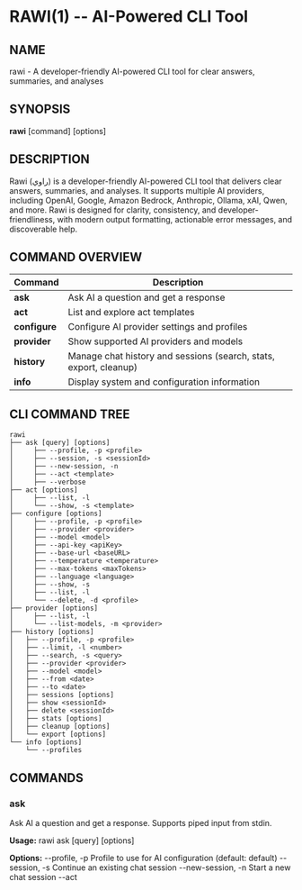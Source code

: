 # RAWI(1) -- AI-Powered CLI Tool

## NAME

rawi \- A developer-friendly AI-powered CLI tool for clear answers, summaries, and analyses

## SYNOPSIS

**rawi** [command] [options]

## DESCRIPTION

Rawi (راوي) is a developer-friendly AI-powered CLI tool that delivers clear answers, summaries, and analyses. It supports multiple AI providers, including OpenAI, Google, Amazon Bedrock, Anthropic, Ollama, xAI, Qwen, and more. Rawi is designed for clarity, consistency, and developer-friendliness, with modern output formatting, actionable error messages, and discoverable help.

## COMMAND OVERVIEW

| Command       | Description                                                       |
| ------------- | ----------------------------------------------------------------- |
| **ask**       | Ask AI a question and get a response                              |
| **act**       | List and explore act templates                                    |
| **configure** | Configure AI provider settings and profiles                       |
| **provider**  | Show supported AI providers and models                            |
| **history**   | Manage chat history and sessions (search, stats, export, cleanup) |
| **info**      | Display system and configuration information                      |

## CLI COMMAND TREE

```
rawi
├── ask [query] [options]
│     ├── --profile, -p <profile>
│     ├── --session, -s <sessionId>
│     ├── --new-session, -n
│     ├── --act <template>
│     ├── --verbose
├── act [options]
│     ├── --list, -l
│     └── --show, -s <template>
├── configure [options]
│     ├── --profile, -p <profile>
│     ├── --provider <provider>
│     ├── --model <model>
│     ├── --api-key <apiKey>
│     ├── --base-url <baseURL>
│     ├── --temperature <temperature>
│     ├── --max-tokens <maxTokens>
│     ├── --language <language>
│     ├── --show, -s
│     ├── --list, -l
│     └── --delete, -d <profile>
├── provider [options]
│     ├── --list, -l
│     └── --list-models, -m <provider>
├── history [options]
│   ├── --profile, -p <profile>
│   ├── --limit, -l <number>
│   ├── --search, -s <query>
│   ├── --provider <provider>
│   ├── --model <model>
│   ├── --from <date>
│   ├── --to <date>
│   ├── sessions [options]
│   ├── show <sessionId>
│   ├── delete <sessionId>
│   ├── stats [options]
│   ├── cleanup [options]
│   └── export [options]
└── info [options]
    └── --profiles
```

## COMMANDS

### ask

Ask AI a question and get a response. Supports piped input from stdin.

**Usage:**
rawi ask [query] [options]

**Options:**
--profile, -p <profile> Profile to use for AI configuration (default: default)
--session, -s <sessionId> Continue an existing chat session
--new-session, -n Start a new chat session
--act <template> Use an act template (e.g., ethereum-developer)
--verbose Show detailed status and debug information

💡 Use "rawi act --list" to see available templates.

**Examples:**
rawi ask "What is TypeScript?"
rawi ask "Review this code" --profile work
rawi ask --act ethereum-developer "explain smart contract security"
rawi ask "What is the difference between JavaScript and TypeScript?" --verbose
cat contract.sol | rawi ask --act ethereum-developer "review this contract"

### act

List and explore act templates for specialized prompts.

**Usage:**
rawi act [options]

**Options:**
--list, -l List all available act templates
--show, -s <template> Show details of a specific act template

**Examples:**
rawi act --list
rawi act --show ethereum-developer

💡 You can use act templates directly in `rawi ask` with `--act <template>`. See `rawi act --list` for all available templates.

### configure

Configure Rawi AI provider settings and manage profiles.

**Usage:**
rawi configure [options]

**Options:**
--profile, -p <profile> Configuration profile name
--provider <provider> AI provider (openai, anthropic, google, ollama, xai, azure, bedrock, qwen)
--model <model> AI model name
--api-key <apiKey> API key for the provider
--base-url <baseURL> Custom base URL
--temperature <temperature> Temperature value (0-2)
--max-tokens <maxTokens> Maximum tokens
--language <language> Language (english, arabic)
--show, -s Show current configuration
--list, -l List all profiles
--delete, -d <profile> Delete a configuration profile

**Examples:**
rawi configure --provider openai --model gpt-4o --api-key sk-your-key
rawi configure --list
rawi configure --show --profile work

### provider

Show information about supported AI providers and their models.

**Usage:**
rawi provider [options]

**Options:**
--list, -l List all supported AI providers
--list-models, -m <provider> List all models for a specific provider (with pagination)

**Examples:**
rawi provider --list
rawi provider --list-models ollama

sessions [options] List and manage chat sessions
show <sessionId> Show all messages in a specific session
delete <sessionId> Delete a session
stats [options] Show usage statistics
cleanup [options] Clean up old sessions
export [options] Export history to a file

### history

Manage chat history and sessions.

**Usage:**
rawi history [options]

**Options:**
--profile, -p <profile> Profile to show history for (default: default)
--limit, -l <number> Number of sessions to show (default: 50)
--search, -s <query> Search messages containing text
--provider <provider> Filter by AI provider
--model <model> Filter by AI model
--from <date> Show sessions from date (YYYY-MM-DD)
--to <date> Show sessions to date (YYYY-MM-DD)

**Subcommands:**
sessions [options] List and manage chat sessions
show <sessionId> Show all messages in a specific session
delete <sessionId> Delete a session
stats [options] Show usage statistics
cleanup [options] Clean up old sessions
export [options] Export history to a file

**Examples:**
rawi history
rawi history --profile work
rawi history sessions
rawi history show abc123-def456
rawi history delete abc123-def456
rawi history stats
rawi history cleanup --days 7
rawi history export --output backup.json

### info

Display information about Rawi and its capabilities.

**Usage:**
rawi info [options]

**Options:**
--profiles Show configured profiles
--providers Show supported AI providers

**Examples:**
rawi info
rawi info --profiles
rawi info --providers

## GLOBAL OPTIONS

    --help                       Show help for command
    --version                    Show version information

## COMMAND CHAINING & PIPES

Rawi works seamlessly with shell pipes and command chaining:

    cat README.md | rawi ask "Summarize this documentation"
    git diff | rawi ask "Review these changes"
    rawi ask "Create a deployment guide" > deploy.md

## EXIT CODES

| Code | Meaning              |
| ---- | -------------------- |
| 0    | Success              |
| 1    | General error        |
| 2    | Configuration error  |
| 3    | Network/API error    |
| 4    | Authentication error |

## SEE ALSO

For more examples and advanced usage, see the documentation and [Usage Examples](https://github.com/MKAbuMattar/rawi/tree/main/docs/examples.md).
